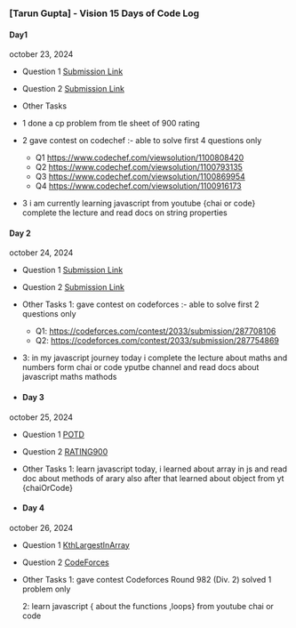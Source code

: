 ### [Tarun Gupta] - Vision 15 Days of Code Log
####   Day1
october 23, 2024


- Question 1
  [Submission Link](https://leetcode.com/submissions/detail/1431283662/)
- Question 2
  [Submission Link](https://leetcode.com/submissions/detail/1431249060/)
- Other Tasks

- 1 done a cp problem from tle sheet of 900 rating
- 2 gave contest on codechef :- able to solve first 4 questions only
   - Q1  https://www.codechef.com/viewsolution/1100808420
  - Q2 https://www.codechef.com/viewsolution/1100793135
   - Q3  https://www.codechef.com/viewsolution/1100869954
  - Q4 https://www.codechef.com/viewsolution/1100916173

- 3 i am currently learning javascript from youtube {chai or code} complete the lecture and read docs on string properties




#### Day 2

october 24, 2024

- Question 1
  [Submission Link](https://leetcode.com/submissions/detail/1432229417/)
- Question 2
  [Submission Link]( https://leetcode.com/submissions/detail/1432631664/    )
- Other Tasks
  1: gave contest on codeforces :- able to solve first 2 questions only 

  - Q1: https://codeforces.com/contest/2033/submission/287708106
  - Q2: https://codeforces.com/contest/2033/submission/287754869

- 3: in my javascript journey today i complete the lecture about maths and numbers form chai or code yputbe channel and read docs about javascript maths mathods

- #### Day 3

october 25, 2024

- Question 1
  [POTD](https://leetcode.com/submissions/detail/1433529118/)
- Question 2
  [RATING900](https://codeforces.com/contest/1374/submission/287958382)
- Other Tasks
  1: learn javascript today, i learned about array in js and read doc about methods of 
  arary also after that learned about object from yt {chaiOrCode}
  
- #### Day 4

october 26, 2024

- Question 1
  [KthLargestInArray](https://leetcode.com/submissions/detail/1433529118/)
- Question 2
  [CodeForces](https://codeforces.com/contest/2027/submission/288120198)
  
- Other Tasks
  1: gave contest  Codeforces Round 982 (Div. 2) solved 1 problem only 
  
  2: learn javascript { about the functions ,loops} from youtube chai or code
  

  


